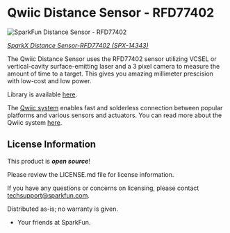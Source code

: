 Qwiic Distance Sensor - RFD77402
========================================

![SparkFun Distance Sensor - RFD77402](https://cdn.sparkfun.com//assets/parts/1/2/3/1/9/ToFQuarter.jpg)

[*SparkX Distance Sensor-RFD77402 (SPX-14343)*](https://www.sparkfun.com/products/14343)

The Qwiic Distance Sensor uses the RFD77402 sensor utilizing VCSEL or vertical-cavity surface-emitting laser and a 3 pixel camera to measure the amount of time to a target. This gives you amazing millimeter prescision with low-cost and low power.

Library is available [here](https://github.com/sparkfun/SparkFun_RFD77402_Arduino_Library).

The [Qwiic system](http://www.sparkfun.com/qwiic) enables fast and solderless connection between popular platforms and various sensors and actuators. You can read more about the Qwiic system [here](http://www.sparkfun.com/qwiic).

License Information
-------------------

This product is _**open source**_!

Please review the LICENSE.md file for license information.

If you have any questions or concerns on licensing, please contact techsupport@sparkfun.com.

Distributed as-is; no warranty is given.

- Your friends at SparkFun.

_<COLLABORATION CREDIT>_


